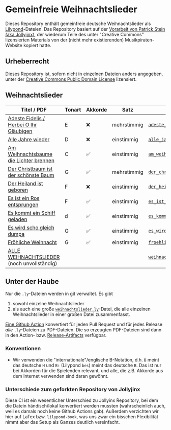 # Gemeinfreie Weihnachtslieder

Dieses Repository enthält gemeinfreie deutsche Weihnachtslieder als [Lilypond](https://lilypond.org/)-Dateien.
Das Repository basiert auf der [Vorarbeit von Patrick Stein (aka Jollyjinx)](https://github.com/jollyjinx/kinder-wollen-singen),
der wiederum Teile des unter "Creative Commons" lizensierten Materials von der (nicht mehr existierenden) Musikpiraten-Website kopiert hatte.

## Urheberrecht
Dieses Repository ist, sofern nicht in einzelnen Dateien anders angegeben, unter der [Creative Commons Public Domain License](LICENSE) lizensiert.

## Weihnachtslieder

| Titel / PDF                                                                                                                                                        | Tonart | Akkorde | Satz        | Lilypond-Datei                                                                                                  |
|--------------------------------------------------------------------------------------------------------------------------------------------------------------------|--------|---------|-------------|-----------------------------------------------------------------------------------------------------------------|
| [Adeste Fidelis / Herbei O Ihr Gläubigen](https://github.com/ranacrocando/kinder-wollen-singen/releases/latest/download/adeste_fidelis.pdf)                        | E      | ❌       | mehrstimmig | [`adeste_fidelis.ly`](books/weihnachtslieder/adeste_fidelis.ly)                                                 |
| [Alle Jahre wieder](https://github.com/ranacrocando/kinder-wollen-singen/releases/latest/download/alle_jahre_wieder.pdf)                                           | D      | ❌       | einstimmig  | [`alle_jahre_wieder.ly`](books/weihnachtslieder/alle_jahre_wieder.ly)                                           |
| [Am Weihnachtsbaume die Lichter brennen](https://github.com/ranacrocando/kinder-wollen-singen/releases/latest/download/am_weihnachtsbaume_die_lichter_brennen.pdf) | C      | ✅       | einstimmig  | [`am_weihnachtsbaume_die_lichter_brennen.ly`](books/weihnachtslieder/am_weihnachtsbaume_die_lichter_brennen.ly) |
| [Der Christbaum ist der schönste Baum](https://github.com/ranacrocando/kinder-wollen-singen/releases/latest/download/der_christbaum_ist_der_schoenste_baum.ly.pdf) | G      | ✅       | mehrstimmig | [`der_christbaum_ist_der_schoenste_baum.ly`](books/weihnachtslieder/der_christbaum_ist_der_schoenste_baum.ly)   |
| [Der Heiland ist geboren](https://github.com/ranacrocando/kinder-wollen-singen/releases/latest/download/der_heiland_ist_geboren.pdf)                               | F      | ❌       | einstimmig  | [`der_heiland_ist_geboren.ly`](books/weihnachtslieder/der_heiland_ist_geboren.ly)                               |
| [Es ist ein Ros entsprungen](https://github.com/ranacrocando/kinder-wollen-singen/releases/latest/download/es_ist_ein_ros_entsprungen-einstimmig.pdf)              | F      | ✅       | einstimmig  | [`es_ist_ein_ros_entsprungen-einstimmig.ly`](books/weihnachtslieder/es_ist_ein_ros_entsprungen-einstimmig.ly)   |
| [Es kommt ein Schiff geladen](https://github.com/ranacrocando/kinder-wollen-singen/releases/latest/download/es_kommt_ein_schiff_geladen.pdf)                       | d      | ✅       | einstimmig  | [`es_kommt_ein_schiff_geladen.ly`](books/weihnachtslieder/es_kommt_ein_schiff_geladen.ly)                       |
| [Es wird scho gleich dumpa](https://github.com/ranacrocando/kinder-wollen-singen/releases/latest/download/es_wird_scho_gleich_dumpa.pdf)                           | G      | ✅       | einstimmig  | [`es_wird_scho_gleich_dumpa.ly`](books/weihnachtslieder/es_wird_scho_gleich_dumpa.ly)                           |
| [Fröhliche Weihnacht](https://github.com/ranacrocando/kinder-wollen-singen/releases/latest/download/froehliche_weihnacht.pdf)                                      | G      | ✅       | einstimmig  | [`froehliche_weihnacht.ly`](books/weihnachtslieder/froehliche_weihnacht.ly)                                     |
| [ALLE WEIHNACHTSLIEDER](https://github.com/ranacrocando/kinder-wollen-singen/releases/latest/download/weihnachtslieder.pdf) (noch unvollständig)                   |        |         |             | [`weihnachtslieder.ly`](books/weihnachtslieder.ly)                                                              |

## Unter der Haube
Nur die `.ly`-Dateien werden in git verwaltet.
Es gibt
1. sowohl einzelne Weihnachtslieder
2. als auch eine große [`weihnachtslieder.ly`](books/weihnachtslieder.ly)-Datei, die alle einzelnen Weihnachtslieder in einer großen Datei zusammenfasst.

[Eine Github Action](.github/workflows/release-pdf.yml) konvertiert für jeden Pull Request und für jedes Release _alle_ `.ly`-Dateien zu PDF-Dateien.
Die so erzeugten PDF-Dateien sind dann in den Action- bzw. [Release-Artifacts](https://github.com/ranacrocando/kinder-wollen-singen/releases) verfügbar.

### Konventionen
* Wir verwenden die "internationale"/englische B-Notation, d.h. `B` meint das deutsche `H` und `B♭` (Lilypond `bes`) meint das deutsche `B`. Das ist nur bei Akkorden für die Spielenden relevant, und alle, die z.B. Akkorde aus dem Internet verwenden sind daran gewöhnt.

### Unterschiede zum geforkten Repository von Jollyjinx
Diese CI ist ein wesentlicher Unterschied zu Jollyinx Repository, bei dem die Datein händisch/lokal konvertiert werden mussten (wahrscheinlich auch, weil es damals noch keine Github Actions gab).
Außerdem verzichten wir hier auf LaTex bzw. `lilypond-book`, was uns zwar ein bisschen Flexibilität nimmt aber das Setup als Ganzes deutlich vereinfacht.

